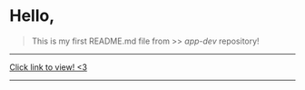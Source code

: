 # Hello,

> This is my first README.md file from >> *app-dev* repository!



---

[Click link to view! <3](https://www.youtube.com/watch?v=2G5s-FkqH3Y)

---
